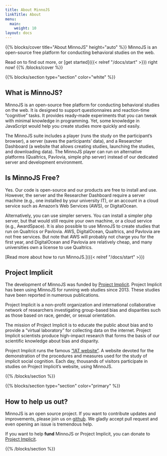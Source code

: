 ```yaml
---
title: About MinnoJS
linkTitle: About
menu:
  main:
    weight: 10
layout: docs
---
```


{{% blocks/cover title="About MinnoJS" height="auto" %}}
MinnoJS is an open-source free platform for conducting behavioral studies on the web. 

Read on to find out more, or [get started]({{< relref "/docs/start" >}}) right now!
{{% /blocks/cover %}}

{{% blocks/section type="section" color="white" %}}
## What is MinnoJS?

MinnoJS is an open-source free platform for conducting behavioral studies on the web. 
It is designed to support questionnaires and reaction-time “cognitive” tasks. 
It provides ready-made experiments that you can tweak with minimal knowledge in programming. 
Yet, some knowledge in JavaScript would help you create studies more quickly and easily. 

The MinnoJS suite includes a player (runs the study on the participant’s browser),
a server (saves the participants’ data), and a Researcher Dashboard (a website that allows creating studies, launching the studies, and downloading data). 
The MinnoJS player can run on alternative platforms (Qualtrics, Pavlovia, simple php server) instead of our dedicated server and development environment.

## Is MinnoJS Free?

Yes. Our code is open-source and our products are free to install and use. 
However, the server and the Researcher Dashboard require a server machine (e.g., one installed by your university IT),
or an account in a cloud service such as Amazon’s Web Services (AWS), or DigitalOcean.

Alternatively, you can use simpler servers.
You can install a simpler php server, but that would still require your own machine, or a cloud service (e.g., AwardSpace).
It is also possible to use MinnoJS to create studies that run on Qualtrics or Pavlovia.
AWS, DigitalOcean, Qualtrics, and Pavlovia are not free services. 
But note that AWS will probably not charge you for the first year, and DigitalOcean and Pavlovia are relatively cheap, and many universities own a license to use Qualtrics.

[Read more about how to run MinnoJS.]({{< relref "/docs/start" >}})

## Project Implicit

The development of MinnoJS was funded by [Project Implicit](https://www.projectimplicit.net).
Project Implicit has been using MinnoJS for running web studies since 2013. 
These studies have been reported in numerous publications. 

Project Implicit is a non-profit organization and international collaborative network of researchers 
investigating group-based bias and disparities such as those based on race, gender, or sexual orientation.

The mission of Project Implicit is to educate the public about bias 
and to provide a “virtual laboratory” for collecting data on the internet. 
Project Implicit scientists produce high-impact research that forms the basis of our scientific knowledge about bias and disparity.

Project Implicit runs the famous [“IAT website”](https://implicit.harvard.edu/implicit/). 
A website devoted for the demonstration of the procedures and measures used for the study of implicit social cognition. 
Each day, thousands of visitors participate in studies on Project Implicit’s website, using MinnoJS. 

{{% /blocks/section %}}

{{% blocks/section type="section" color="primary" %}}

## How to help us out?

MinnoJS is an open source project. If you want to contribute updates and improvements, please join us on [github](https://github.com/minnojs).
We gladly accept pull request and even opening an issue is tremendous help.

If you want to help **fund** MinnoJS or Project Implicit, you can donate to [Project Implicit](https://4agc.com/donation_pages/9dda692c-6aa1-47e7-852d-58d396ebd3af).

{{% /blocks/section %}}



